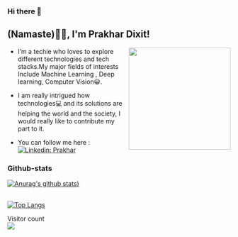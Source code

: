 
### Hi there 👋

<h2>(Namaste)🙏🏻, I'm Prakhar Dixit! </h2>

<img align='right' src="https://media.giphy.com/media/M9gbBd9nbDrOTu1Mqx/giphy.gif" width="230">

* I’m a techie who loves to explore different technologies and tech stacks.My major fields of interests Include Machine Learning , Deep learning, Computer Vision😀.

* I am really intrigued how technologies💻 and its solutions are helping the world and the society, I would really like to contribute my part to it.

* You can follow me here : [![Linkedin: Prakhar](https://img.shields.io/badge/-Prakhar-blue?style=flat-square&logo=Linkedin&logoColor=white&link=https://www.linkedin.com/in/prakhar-dixit-712751149/)](https://www.linkedin.com/in/prakhar-dixit-712751149/)


### Github-stats

[![Anurag's github stats](https://github-readme-stats.vercel.app/api?username=pdx97&show_icons=true&theme=merko&card_width=500))](https://github.com/anuraghazra/github-readme-stats)  

<br>[![Top Langs](https://github-readme-stats.vercel.app/api/top-langs/?username=pdx97&layout=compact)](https://github.com/anuraghazra/github-readme-stats)</br>









<p align="left"> 
  Visitor count<br>
  <a target="_blank" rel="noopener noreferrer" href="https://camo.githubusercontent.com/87d54b8ad86f593cefcbe5c896c3070ffd8090d0/68747470733a2f2f70726f66696c652d636f756e7465722e676c697463682e6d652f502d726979616e6b612d7072617361642f636f756e742e737667"><img src="https://camo.githubusercontent.com/87d54b8ad86f593cefcbe5c896c3070ffd8090d0/68747470733a2f2f70726f66696c652d636f756e7465722e676c697463682e6d652f502d726979616e6b612d7072617361642f636f756e742e737667" data-canonical-src="https://profile-counter.glitch.me/P-riyanka-prasad/count.svg" style="max-width:100%;"></a>
</p>







<!--
**pdx97/pdx97** is a ✨ _special_ ✨ repository because its `README.md` (this file) appears on your GitHub profile.





